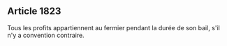 Article 1823
----
Tous les profits appartiennent au fermier pendant la durée de son bail, s'il n'y
a convention contraire.
